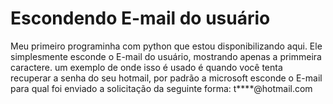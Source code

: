 # Escondendo E-mail do usuário
 Meu primeiro programinha com python que estou disponibilizando aqui.
 Ele simplesmente esconde o E-mail do usuário, mostrando apenas a primmeira caractere.
 um exemplo de onde isso é usado é quando você tenta recuperar a senha do seu hotmail, por padrão a microsoft esconde o E-mail para qual foi enviado a solicitação da seguinte forma: t****@hotmail.com
 
